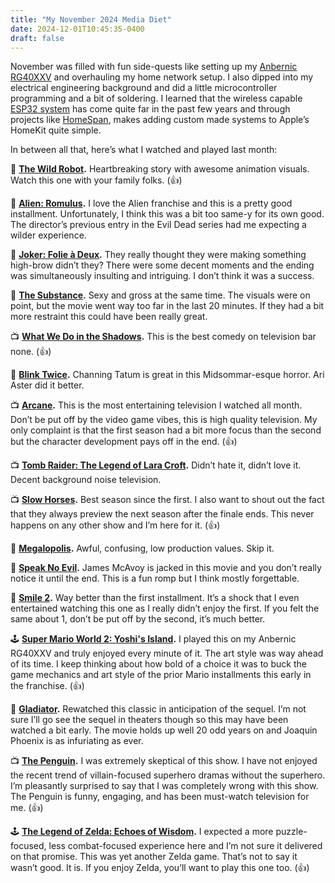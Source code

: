 ```yaml
---
title: "My November 2024 Media Diet"
date: 2024-12-01T10:45:35-0400
draft: false
---
```

November was filled with fun side-quests like setting up my [Anbernic RG40XXV](https://anbernic.com/products/rg-40xxv) and overhauling my home network setup. I also dipped into my electrical engineering background and did a little microcontroller programming and a bit of soldering. I learned that the wireless capable [ESP32 system](https://shop.m5stack.com/products/m5stack-nanoc6-dev-kit) has come quite far in the past few years and through projects like [HomeSpan](https://github.com/HomeSpan/HomeSpan), makes adding custom made systems to Apple’s HomeKit quite simple. 

In between all that, here’s what I watched and played last month:

🍿 **[The Wild Robot](https://en.wikipedia.org/wiki/The_Wild_Robot).** Heartbreaking story with awesome animation visuals. Watch this one with your family folks. (👍)

🍿 **[Alien: Romulus](https://en.wikipedia.org/wiki/Alien:_Romulus).** I love the Alien franchise and this is a pretty good installment. Unfortunately, I think this was a bit too same-y for its own good. The director’s previous entry in the Evil Dead series had me expecting a wilder experience.

🍿 **[Joker: Folie à Deux](https://en.wikipedia.org/wiki/Joker:_Folie_%C3%A0_Deux).** They really thought they were making something high-brow didn’t they? There were some decent moments and the ending was simultaneously insulting and intriguing. I don’t think it was a success.

🍿 **[The Substance](https://en.wikipedia.org/wiki/The_Substance).** Sexy and gross at the same time. The visuals were on point, but the movie went way too far in the last 20 minutes. If they had a bit more restraint this could have been really great.

📺 **[What We Do in the Shadows](https://en.wikipedia.org/wiki/What_We_Do_in_the_Shadows_%28TV_series%29).** This is the best comedy on television bar none. (👍)

🍿 **[Blink Twice](https://en.wikipedia.org/wiki/Blink_Twice).** Channing Tatum is great in this Midsommar-esque horror. Ari Aster did it better.

📺 **[Arcane](https://en.wikipedia.org/wiki/Arcane_%28TV_series%29).** This is the most entertaining television I watched all month. Don’t be put off by the video game vibes, this is high quality television. My only complaint is that the first season had a bit more focus than the second but the character development pays off in the end. (👍)

📺 **[Tomb Raider: The Legend of Lara Croft](https://en.wikipedia.org/wiki/Tomb_Raider:_The_Legend_of_Lara_Croft).** Didn’t hate it, didn’t love it. Decent background noise television.

📺 **[Slow Horses](https://en.wikipedia.org/wiki/Slow_Horses).** Best season since the first. I also want to shout out the fact that they always preview the next season after the finale ends. This never happens on any other show and I’m here for it. (👍)

🍿 **[Megalopolis](https://en.wikipedia.org/wiki/Megalopolis_%28film%29).** Awful, confusing, low production values. Skip it.

🍿 **[Speak No Evil](https://en.wikipedia.org/wiki/Speak_No_Evil_%282024_film%29).** James McAvoy is jacked in this movie and you don’t really notice it until the end. This is a fun romp but I think mostly forgettable.

🍿 **[Smile 2](https://en.wikipedia.org/wiki/Smile_2).** Way better than the first installment. It’s a shock that I even entertained watching this one as I really didn’t enjoy the first. If you felt the same about 1, don’t be put off by the second, it’s much better.

🕹️ **[Super Mario World 2: Yoshi's Island](https://en.wikipedia.org/wiki/Super_Mario_World_2:_Yoshi%27s_Island).** I played this on my Anbernic RG40XXV and truly enjoyed every minute of it. The art style was way ahead of its time. I keep thinking about how bold of a choice it was to buck the game mechanics and art style of the prior Mario installments this early in the franchise. (👍)

🍿 **[Gladiator](https://en.wikipedia.org/wiki/Gladiator_%282000_film%29).** Rewatched this classic in anticipation of the sequel. I’m not sure I’ll go see the sequel in theaters though so this may have been watched a bit early. The movie holds up well 20 odd years on and Joaquin Phoenix is as infuriating as ever.

📺 **[The Penguin](https://en.wikipedia.org/wiki/The_Penguin_%28TV_series%29).** I was extremely skeptical of this show. I have not enjoyed the recent trend of villain-focused superhero dramas without the superhero. I’m pleasantly surprised to say that I was completely wrong with this show. The Penguin is funny, engaging, and has been must-watch television for me. (👍)

🕹️ **[The Legend of Zelda: Echoes of Wisdom](https://en.wikipedia.org/wiki/The_Legend_of_Zelda:_Echoes_of_Wisdom).** I expected a more puzzle-focused, less combat-focused experience here and I’m not sure it delivered on that promise. This was yet another Zelda game. That’s not to say it wasn’t good. It is. If you enjoy Zelda, you’ll want to play this one too. (👍)
